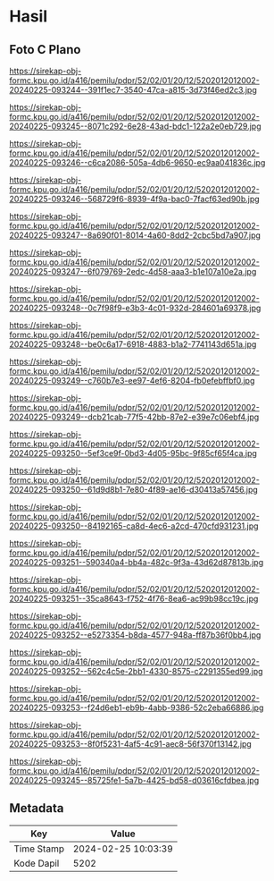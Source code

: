 # Hasil

## Foto C Plano

https://sirekap-obj-formc.kpu.go.id/a416/pemilu/pdpr/52/02/01/20/12/5202012012002-20240225-093244--391f1ec7-3540-47ca-a815-3d73f46ed2c3.jpg

https://sirekap-obj-formc.kpu.go.id/a416/pemilu/pdpr/52/02/01/20/12/5202012012002-20240225-093245--8071c292-6e28-43ad-bdc1-122a2e0eb729.jpg

https://sirekap-obj-formc.kpu.go.id/a416/pemilu/pdpr/52/02/01/20/12/5202012012002-20240225-093246--c6ca2086-505a-4db6-9650-ec9aa041836c.jpg

https://sirekap-obj-formc.kpu.go.id/a416/pemilu/pdpr/52/02/01/20/12/5202012012002-20240225-093246--568729f6-8939-4f9a-bac0-7facf63ed90b.jpg

https://sirekap-obj-formc.kpu.go.id/a416/pemilu/pdpr/52/02/01/20/12/5202012012002-20240225-093247--8a690f01-8014-4a60-8dd2-2cbc5bd7a907.jpg

https://sirekap-obj-formc.kpu.go.id/a416/pemilu/pdpr/52/02/01/20/12/5202012012002-20240225-093247--6f079769-2edc-4d58-aaa3-b1e107a10e2a.jpg

https://sirekap-obj-formc.kpu.go.id/a416/pemilu/pdpr/52/02/01/20/12/5202012012002-20240225-093248--0c7f98f9-e3b3-4c01-932d-284601a69378.jpg

https://sirekap-obj-formc.kpu.go.id/a416/pemilu/pdpr/52/02/01/20/12/5202012012002-20240225-093248--be0c6a17-6918-4883-b1a2-7741143d651a.jpg

https://sirekap-obj-formc.kpu.go.id/a416/pemilu/pdpr/52/02/01/20/12/5202012012002-20240225-093249--c760b7e3-ee97-4ef6-8204-fb0efebffbf0.jpg

https://sirekap-obj-formc.kpu.go.id/a416/pemilu/pdpr/52/02/01/20/12/5202012012002-20240225-093249--dcb21cab-77f5-42bb-87e2-e39e7c06ebf4.jpg

https://sirekap-obj-formc.kpu.go.id/a416/pemilu/pdpr/52/02/01/20/12/5202012012002-20240225-093250--5ef3ce9f-0bd3-4d05-95bc-9f85cf65f4ca.jpg

https://sirekap-obj-formc.kpu.go.id/a416/pemilu/pdpr/52/02/01/20/12/5202012012002-20240225-093250--61d9d8b1-7e80-4f89-ae16-d30413a57456.jpg

https://sirekap-obj-formc.kpu.go.id/a416/pemilu/pdpr/52/02/01/20/12/5202012012002-20240225-093250--84192165-ca8d-4ec6-a2cd-470cfd931231.jpg

https://sirekap-obj-formc.kpu.go.id/a416/pemilu/pdpr/52/02/01/20/12/5202012012002-20240225-093251--590340a4-bb4a-482c-9f3a-43d62d87813b.jpg

https://sirekap-obj-formc.kpu.go.id/a416/pemilu/pdpr/52/02/01/20/12/5202012012002-20240225-093251--35ca8643-f752-4f76-8ea6-ac99b98cc19c.jpg

https://sirekap-obj-formc.kpu.go.id/a416/pemilu/pdpr/52/02/01/20/12/5202012012002-20240225-093252--e5273354-b8da-4577-948a-ff87b36f0bb4.jpg

https://sirekap-obj-formc.kpu.go.id/a416/pemilu/pdpr/52/02/01/20/12/5202012012002-20240225-093252--562c4c5e-2bb1-4330-8575-c2291355ed99.jpg

https://sirekap-obj-formc.kpu.go.id/a416/pemilu/pdpr/52/02/01/20/12/5202012012002-20240225-093253--f24d6eb1-eb9b-4abb-9386-52c2eba66886.jpg

https://sirekap-obj-formc.kpu.go.id/a416/pemilu/pdpr/52/02/01/20/12/5202012012002-20240225-093253--8f0f5231-4af5-4c91-aec8-56f370f13142.jpg

https://sirekap-obj-formc.kpu.go.id/a416/pemilu/pdpr/52/02/01/20/12/5202012012002-20240225-093245--85725fe1-5a7b-4425-bd58-d03616cfdbea.jpg


## Metadata

| Key        | Value               |
| ---------- | ------------------- |
| Time Stamp | 2024-02-25 10:03:39 |
| Kode Dapil | 5202                |



